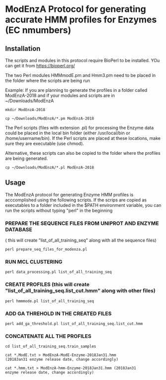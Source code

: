 # ModEnzA Protocol for generating accurate HMM profiles for Enzymes (EC nmumbers)

## Installation

The scripts and modules in this protocol require BioPerl to be installed. YOu can get it from https://bioperl.org/

The two Perl modules HMMmodE.pm and Hmm3.pm need to be placed in the folder where the scripts are being run

Example: If you are planning to generate the profiles in a folder called ModEnzA-2018 and if your modules and scripts are in ~/Downloads/ModEnzA

<code>mkdir ModEnzA-2018 </code>

<code>cp ~/Downloads/ModEnzA/*.pm ModEnzA-2018 </code>

The Perl scripts (files with extension .pl) for processing the Enzyme data could be placed in the local bin folder (either /usr/local/bin or /home/username/bin). If the Perl scripts are placed at these locations, make sure they are executable (use chmod).

Alternative, these scripts can also be copied to the folder where the profiles are being generated.

<code>cp ~/Downloads/ModEnzA/*.pl ModEnzA-2018 </code>

## Usage
The ModEnzA protocol for generating Enzyme HMM profiles is acccomplished using the following scripts. If the scrips are copied as executables to a folder included in the $PATH environment variable, you can run the scripts without typing "perl" in the beginning

### PREPARE THE SEQUENCE FILES FROM UNIPROT AND ENZYME DATABASE 

( this will create "list_of_all_training_seq" along with all the sequence files)

<code>perl prepare_seq_files_for_modenza.pl </code>

### RUN MCL CLUSTERING 
<code>perl data_processing.pl list_of_all_training_seq </code>

### CREATE PROFILES (this will create "list_of_all_training_seq.list_cut.hmm" along with other files) 
<code>perl hmmmode.pl list_of_all_training_seq </code>

### ADD GA THREHOLD IN THE CREATED FILES
<code>perl add_ga_threshold.pl list_of_all_training_seq.list_cut.hmm </code>

### CONCATENATE ALL THE PROFILES
<code>cd list_of_all_training_seq.train_samples </code>

<code>cat *.ModE.txt > ModEnzA-ModE-Enzyme-2018Jan31.hmm (2018Jan31 enzyme release date, change accordingly) </code>

<code>cat *.hmm.txt > ModEnzA-hmm-Enzyme-2018Jan31.hmm (2018Jan31 enzyme release date, change accordingly) </code>
